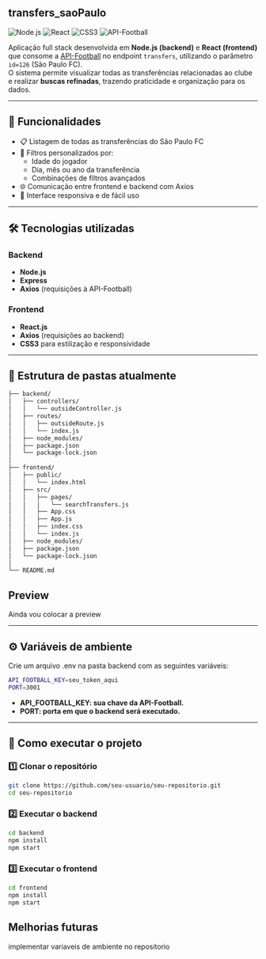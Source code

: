 ## transfers_saoPaulo

![Node.js](https://img.shields.io/badge/Node.js-339933?style=flat&logo=node.js&logoColor=white)
![React](https://img.shields.io/badge/React-61DAFB?style=flat&logo=react&logoColor=white)
![CSS3](https://img.shields.io/badge/CSS3-1572B6?style=flat&logo=css3&logoColor=white)
![API-Football](https://img.shields.io/badge/API-Football-FF5733?style=flat&logoColor=white)

Aplicação full stack desenvolvida em **Node.js (backend)** e **React (frontend)** que consome a [API-Football](https://www.api-football.com/) no endpoint `transfers`, utilizando o parâmetro `id=126` (São Paulo FC).  
O sistema permite visualizar todas as transferências relacionadas ao clube e realizar **buscas refinadas**, trazendo praticidade e organização para os dados.

---

## 🚀 Funcionalidades
- 📋 Listagem de todas as transferências do São Paulo FC  
- 🔎 Filtros personalizados por:
  - Idade do jogador  
  - Dia, mês ou ano da transferência  
  - Combinações de filtros avançados  
- 🌐 Comunicação entre frontend e backend com Axios  
- 📱 Interface responsiva e de fácil uso  

---

## 🛠️ Tecnologias utilizadas
### Backend
- **Node.js**  
- **Express**  
- **Axios** (requisições à API-Football)  

### Frontend
- **React.js**  
- **Axios** (requisições ao backend)  
- **CSS3** para estilização e responsividade  

---

## 📂 Estrutura de pastas atualmente
```bash
├── backend/
│   ├── controllers/
│   │   └── outsideController.js
│   ├── routes/
│   │   ├── outsideRoute.js
│   │   └── index.js
│   ├── node_modules/
│   ├── package.json
│   └── package-lock.json
│
├── frontend/
│   ├── public/
│   │   └── index.html
│   ├── src/
│   │   ├── pages/
│   │   │   └── searchTransfers.js
│   │   ├── App.css
│   │   ├── App.js
│   │   ├── index.css
│   │   └── index.js
│   ├── node_modules/
│   ├── package.json
│   └── package-lock.json
│
└── README.md
```
## Preview

Ainda vou colocar a preview

---

## ⚙️ Variáveis de ambiente
Crie um arquivo .env na pasta backend com as seguintes variáveis:

```bash
API_FOOTBALL_KEY=seu_token_aqui
PORT=3001
```
- **API_FOOTBALL_KEY: sua chave da API-Football.**
- **PORT: porta em que o backend será executado.**

---
  
## 🚀 Como executar o projeto

### 1️⃣ Clonar o repositório

```bash
git clone https://github.com/seu-usuario/seu-repositorio.git
cd seu-repositorio
```

### 2️⃣ Executar o backend

```bash
cd backend
npm install
npm start
```

### 3️⃣ Executar o frontend

```bash
cd frontend
npm install
npm start
```

## Melhorias futuras
implementar variaveis de ambiente no repositorio
